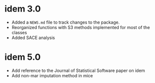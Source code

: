 # idem 3.0

* Added a `NEWS.md` file to track changes to the package.
* Reorganized functions with S3 methods implemented for most of the classes
* Added SACE analysis


# idem 5.0

* Add reference to the Journal of Statistical Software paper on idem
* Add non-mar imputation method in mice
